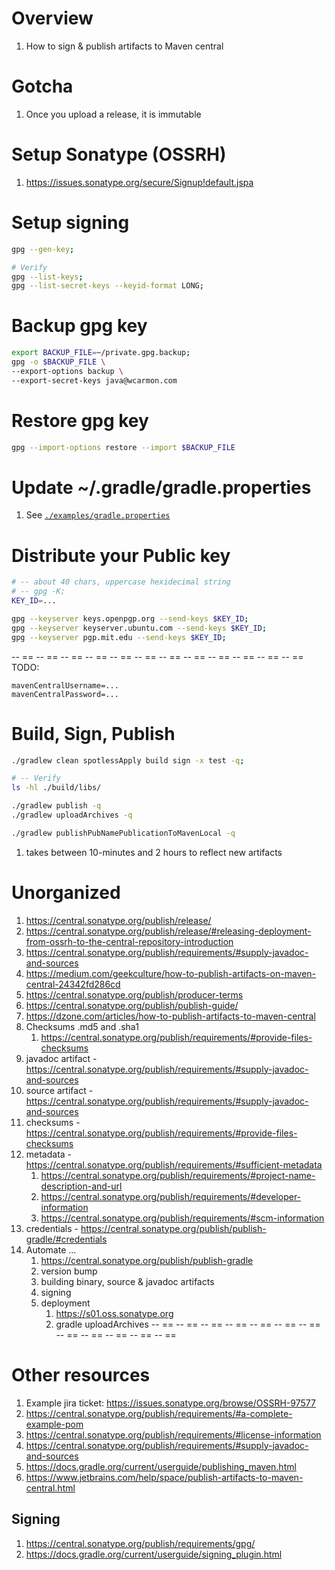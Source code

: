 # Overview
1. How to sign & publish artifacts to Maven central

# Gotcha
1. Once you upload a release, it is immutable


# Setup Sonatype (OSSRH)
1. https://issues.sonatype.org/secure/Signup!default.jspa


# Setup signing
```sh
gpg --gen-key;

# Verify
gpg --list-keys;
gpg --list-secret-keys --keyid-format LONG;
```


# Backup gpg key
```sh
export BACKUP_FILE=~/private.gpg.backup;
gpg -o $BACKUP_FILE \
--export-options backup \
--export-secret-keys java@wcarmon.com
```

# Restore gpg key
```sh
gpg --import-options restore --import $BACKUP_FILE
```


# Update ~/.gradle/gradle.properties
1. See [`./examples/gradle.properties`](./examples/gradle.properties)


# Distribute your Public key
```sh
# -- about 40 chars, uppercase hexidecimal string
# -- gpg -K;
KEY_ID=...

gpg --keyserver keys.openpgp.org --send-keys $KEY_ID;
gpg --keyserver keyserver.ubuntu.com --send-keys $KEY_ID;
gpg --keyserver pgp.mit.edu --send-keys $KEY_ID;
```



-- == -- == -- == -- == -- == -- == -- == -- == -- == -- == -- == -- ==
TODO:
```
mavenCentralUsername=...
mavenCentralPassword=...
```


# Build, Sign, Publish
```sh
./gradlew clean spotlessApply build sign -x test -q;

# -- Verify
ls -hl ./build/libs/

./gradlew publish -q
./gradlew uploadArchives -q

./gradlew publishPubNamePublicationToMavenLocal -q
```
1. takes between 10-minutes and 2 hours to reflect new artifacts



# Unorganized
1. https://central.sonatype.org/publish/release/
1. https://central.sonatype.org/publish/release/#releasing-deployment-from-ossrh-to-the-central-repository-introduction
1. https://central.sonatype.org/publish/requirements/#supply-javadoc-and-sources
1. https://medium.com/geekculture/how-to-publish-artifacts-on-maven-central-24342fd286cd
1. https://central.sonatype.org/publish/producer-terms
1. https://central.sonatype.org/publish/publish-guide/
1. https://dzone.com/articles/how-to-publish-artifacts-to-maven-central
1. Checksums .md5 and .sha1
    1. https://central.sonatype.org/publish/requirements/#provide-files-checksums
1. javadoc artifact - https://central.sonatype.org/publish/requirements/#supply-javadoc-and-sources
1. source artifact - https://central.sonatype.org/publish/requirements/#supply-javadoc-and-sources
1. checksums - https://central.sonatype.org/publish/requirements/#provide-files-checksums
1. metadata - https://central.sonatype.org/publish/requirements/#sufficient-metadata
    1. https://central.sonatype.org/publish/requirements/#project-name-description-and-url
    1. https://central.sonatype.org/publish/requirements/#developer-information
    1. https://central.sonatype.org/publish/requirements/#scm-information
1. credentials - https://central.sonatype.org/publish/publish-gradle/#credentials
1. Automate ...
    1. https://central.sonatype.org/publish/publish-gradle
    1. version bump
    1. building binary, source & javadoc artifacts
    1. signing
    1. deployment
        1. https://s01.oss.sonatype.org
        1. gradle uploadArchives
-- == -- == -- == -- == -- == -- == -- == -- == -- == -- == -- == -- ==



# Other resources
1. Example jira ticket: https://issues.sonatype.org/browse/OSSRH-97577
1. https://central.sonatype.org/publish/requirements/#a-complete-example-pom
1. https://central.sonatype.org/publish/requirements/#license-information
1. https://central.sonatype.org/publish/requirements/#supply-javadoc-and-sources
1. https://docs.gradle.org/current/userguide/publishing_maven.html
1. https://www.jetbrains.com/help/space/publish-artifacts-to-maven-central.html

## Signing
1. https://central.sonatype.org/publish/requirements/gpg/
1. https://docs.gradle.org/current/userguide/signing_plugin.html
